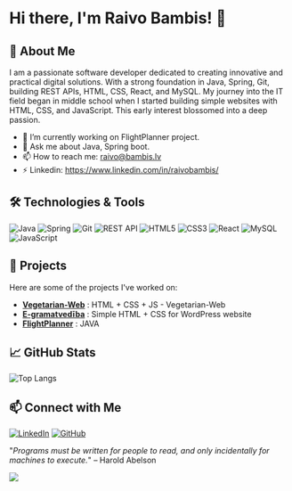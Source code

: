 # Hi there, I'm Raivo Bambis! 👋

## 🌟 About Me

I am a passionate software developer dedicated to creating innovative and practical digital solutions. With a strong foundation in Java, Spring, Git, building REST APIs, HTML, CSS, React, and MySQL. My journey into the IT field began in middle school when I started building simple websites with HTML, CSS, and JavaScript. This early interest blossomed into a deep passion.

- 🔭 I’m currently working on FlightPlanner project.
- 💬 Ask me about Java, Spring boot.
- 📫 How to reach me: raivo@bambis.lv
- ⚡ Linkedin: https://www.linkedin.com/in/raivobambis/

## 🛠️ Technologies & Tools

![Java](https://img.shields.io/badge/Java-ED8B00?style=for-the-badge&logo=java&logoColor=white)
![Spring](https://img.shields.io/badge/Spring-6DB33F?style=for-the-badge&logo=spring&logoColor=white)
![Git](https://img.shields.io/badge/Git-F05032?style=for-the-badge&logo=git&logoColor=white)
![REST API](https://img.shields.io/badge/REST%20API-005571?style=for-the-badge)
![HTML5](https://img.shields.io/badge/HTML5-E34F26?style=for-the-badge&logo=html5&logoColor=white)
![CSS3](https://img.shields.io/badge/CSS3-1572B6?style=for-the-badge&logo=css3&logoColor=white)
![React](https://img.shields.io/badge/React-20232A?style=for-the-badge&logo=react&logoColor=61DAFB)
![MySQL](https://img.shields.io/badge/MySQL-00000F?style=for-the-badge&logo=mysql&logoColor=white)
![JavaScript](https://img.shields.io/badge/JavaScript-323330?style=for-the-badge&logo=javascript&logoColor=F7DF1E)

## 🚀 Projects

Here are some of the projects I've worked on:

- [**Vegetarian-Web**](https://github.com/bambovijs/Vegetarian-Web) : HTML + CSS + JS - Vegetarian-Web
- [**E-gramatvedība**](https://github.com/bambovijs/e-gramatvediba) : Simple HTML + CSS for WordPress website
- [**FlightPlanner**](https://github.com/bambovijs/flight-planner) : JAVA

## 📈 GitHub Stats

![Top Langs](https://github-readme-stats.vercel.app/api/top-langs/?username=bambovijs&layout=compact)

## 📫 Connect with Me

[![LinkedIn](https://img.shields.io/badge/LinkedIn-0077B5?style=for-the-badge&logo=linkedin&logoColor=white)](https://www.linkedin.com/in/raivobambis)
[![GitHub](https://img.shields.io/badge/GitHub-181717?style=for-the-badge&logo=github&logoColor=white)](https://github.com/bambovijs)

"_Programs must be written for people to read, and only incidentally for machines to execute._" – Harold Abelson


![](https://komarev.com/ghpvc/?username=bambovijs&style=flat-square)

